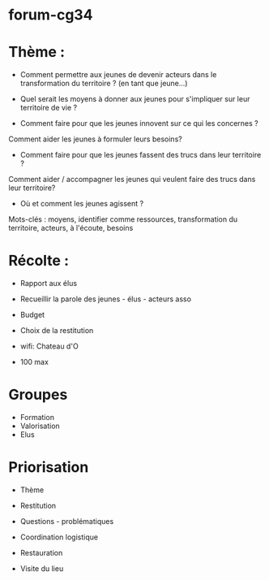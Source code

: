 # forum-cg34

# Thème :
  
- Comment permettre aux jeunes de devenir acteurs dans le transformation du territoire ? 
(en tant que jeune...)

- Quel serait les moyens à donner aux jeunes pour s'impliquer sur leur territoire de vie ?

- Comment faire pour que les jeunes innovent sur ce qui les concernes ?

Comment aider les jeunes à formuler leurs besoins?

- Comment faire pour que les jeunes fassent des trucs dans leur territoire ?

Comment aider / accompagner les jeunes qui veulent faire des trucs dans leur territoire?

- Où et comment les jeunes agissent ?




Mots-clés : moyens, identifier comme ressources, transformation du territoire, acteurs, à l'écoute, besoins


# Récolte :
- Rapport aux élus
- Recueillir la parole des jeunes - élus - acteurs asso
- Budget
- Choix de la restitution

- wifi: Chateau d'O

- 100 max

# Groupes
- Formation
- Valorisation
- Elus

# Priorisation
- Thème
- Restitution
- Questions - problématiques
- Coordination logistique
- Restauration

- Visite du lieu
